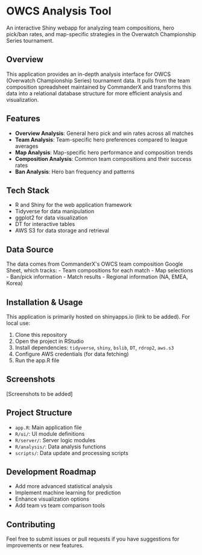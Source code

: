 # OWCS Analysis Tool

An interactive Shiny webapp for analyzing team compositions, hero pick/ban rates, and map-specific strategies in the Overwatch Championship Series tournament.

## Overview

This application provides an in-depth analysis interface for OWCS (Overwatch Championship Series) tournament data. It pulls from the team composition spreadsheet maintained by CommanderX and transforms this data into a relational database structure for more efficient analysis and visualization.

## Features

-   **Overview Analysis**: General hero pick and win rates across all matches
-   **Team Analysis**: Team-specific hero preferences compared to league averages
-   **Map Analysis**: Map-specific hero performance and composition trends
-   **Composition Analysis**: Common team compositions and their success rates
-   **Ban Analysis**: Hero ban frequency and patterns

## Tech Stack

-   R and Shiny for the web application framework
-   Tidyverse for data manipulation
-   ggplot2 for data visualization
-   DT for interactive tables
-   AWS S3 for data storage and retrieval

## Data Source

The data comes from CommanderX's OWCS team composition Google Sheet, which tracks: - Team compositions for each match - Map selections - Ban/pick information - Match results - Regional information (NA, EMEA, Korea)

## Installation & Usage

This application is primarily hosted on shinyapps.io (link to be added). For local use:

1.  Clone this repository
2.  Open the project in RStudio
3.  Install dependencies: `tidyverse`, `shiny`, `bslib`, `DT`, `rdrop2`, `aws.s3`
4.  Configure AWS credentials (for data fetching)
5.  Run the app.R file

## Screenshots

[Screenshots to be added]

## Project Structure

-   `app.R`: Main application file
-   `R/ui/`: UI module definitions
-   `R/server/`: Server logic modules
-   `R/analysis/`: Data analysis functions
-   `scripts/`: Data update and processing scripts

## Development Roadmap

-   Add more advanced statistical analysis
-   Implement machine learning for prediction
-   Enhance visualization options
-   Add team vs team comparison tools

## Contributing

Feel free to submit issues or pull requests if you have suggestions for improvements or new features.
